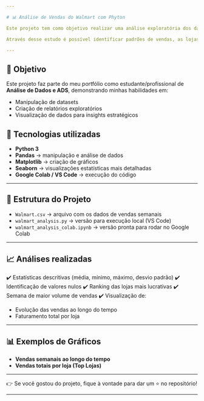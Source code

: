 ```yaml
---

# 📊 Análise de Vendas do Walmart com Phyton

Este projeto tem como objetivo realizar uma análise exploratória dos dados de vendas semanais do **Walmart**, aplicando técnicas de **Python, Pandas, Matplotlib e Seaborn**.

Através desse estudo é possível identificar padrões de vendas, as lojas mais rentáveis, semanas de maior faturamento e gerar visualizações para apoiar a tomada de decisão.

---
```


## 📌 Objetivo

Este projeto faz parte do meu portfólio como estudante/profissional de **Análise de Dados e ADS**, demonstrando minhas habilidades em:

* Manipulação de datasets
* Criação de relatórios exploratórios
* Visualização de dados para insights estratégicos


## 🚀 Tecnologias utilizadas

* **Python 3**
* **Pandas** → manipulação e análise de dados
* **Matplotlib** → criação de gráficos
* **Seaborn** → visualizações estatísticas mais detalhadas
* **Google Colab / VS Code** → execução do código

---

## 📂 Estrutura do Projeto

* `Walmart.csv` → arquivo com os dados de vendas semanais
* `walmart_analysis.py` → versão para execução local (VS Code)
* `walmart_analysis_colab.ipynb` → versão pronta para rodar no Google Colab

---

## 📈 Análises realizadas

✔️ Estatísticas descritivas (média, mínimo, máximo, desvio padrão)
✔️ Identificação de valores nulos
✔️ Ranking das lojas mais lucrativas
✔️ Semana de maior volume de vendas
✔️ Visualização de:

* Evolução das vendas ao longo do tempo
* Faturamento total por loja

---

## 📊 Exemplos de Gráficos

* **Vendas semanais ao longo do tempo**
* **Vendas totais por loja (Top Lojas)**

---

👉 Se você gostou do projeto, fique à vontade para dar um ⭐ no repositório!

---
